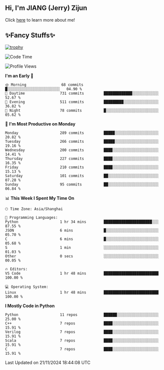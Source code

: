 ## Hi, I'm JIANG (Jerry) Zijun

Click [here](https://jzjerry.github.io/about/) to learn more about me!

## ✨Fancy Stuffs✨
[![trophy](https://github-profile-trophy.vercel.app/?username=jzjerry&theme=onedark)](https://github.com/ryo-ma/github-profile-trophy)
<!--START_SECTION:waka-->
![Code Time](http://img.shields.io/badge/Code%20Time-859%20hrs%2026%20mins-blue)

![Profile Views](http://img.shields.io/badge/Profile%20Views-0-blue)

**I'm an Early 🐤** 

```text
🌞 Morning                68 commits          █░░░░░░░░░░░░░░░░░░░░░░░░   04.90 % 
🌆 Daytime                731 commits         █████████████░░░░░░░░░░░░   52.67 % 
🌃 Evening                511 commits         █████████░░░░░░░░░░░░░░░░   36.82 % 
🌙 Night                  78 commits          █░░░░░░░░░░░░░░░░░░░░░░░░   05.62 % 
```
📅 **I'm Most Productive on Monday** 

```text
Monday                   289 commits         █████░░░░░░░░░░░░░░░░░░░░   20.82 % 
Tuesday                  266 commits         █████░░░░░░░░░░░░░░░░░░░░   19.16 % 
Wednesday                200 commits         ████░░░░░░░░░░░░░░░░░░░░░   14.41 % 
Thursday                 227 commits         ████░░░░░░░░░░░░░░░░░░░░░   16.35 % 
Friday                   210 commits         ████░░░░░░░░░░░░░░░░░░░░░   15.13 % 
Saturday                 101 commits         ██░░░░░░░░░░░░░░░░░░░░░░░   07.28 % 
Sunday                   95 commits          ██░░░░░░░░░░░░░░░░░░░░░░░   06.84 % 
```


📊 **This Week I Spent My Time On** 

```text
🕑︎ Time Zone: Asia/Shanghai

💬 Programming Languages: 
Python                   1 hr 34 mins        ██████████████████████░░░   87.55 % 
JSON                     6 mins              █░░░░░░░░░░░░░░░░░░░░░░░░   05.70 % 
C                        6 mins              █░░░░░░░░░░░░░░░░░░░░░░░░   05.68 % 
S                        1 min               ░░░░░░░░░░░░░░░░░░░░░░░░░   01.03 % 
Other                    0 secs              ░░░░░░░░░░░░░░░░░░░░░░░░░   00.05 % 

🔥 Editors: 
VS Code                  1 hr 48 mins        █████████████████████████   100.00 % 

💻 Operating System: 
Linux                    1 hr 48 mins        █████████████████████████   100.00 % 
```

**I Mostly Code in Python** 

```text
Python                   11 repos            ██████░░░░░░░░░░░░░░░░░░░   25.00 % 
C++                      7 repos             ████░░░░░░░░░░░░░░░░░░░░░   15.91 % 
Verilog                  7 repos             ████░░░░░░░░░░░░░░░░░░░░░   15.91 % 
Scala                    7 repos             ████░░░░░░░░░░░░░░░░░░░░░   15.91 % 
C                        7 repos             ████░░░░░░░░░░░░░░░░░░░░░   15.91 % 
```




 Last Updated on 21/11/2024 18:44:08 UTC
<!--END_SECTION:waka-->

